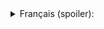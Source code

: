 <details>
  <summary>Français (spoiler):</summary>
# [Fonctionnalités du moulpack v2.0]
*(du plus au moins utile (subjectivement ⚠️|| chiant à lire ||⚠️))*
*(n'est pas un changelog, résume juste ~tout~ ce qui est inclu)*
- Jusqu'à 50 joueurs sur le même lobby
- Nouvelles lunes
 - Kast (difficulté élevée, bug : les éclairs peuvent frapper à l'intérieur du bâtiment)
 - Orion (difficulté similaire à Titan)
 - E Gypt (entre Offense et Dine)
 - Ducks (difficulté similaire à Offense ?)
 - Aquatis (difficulté similaire à Vow ? bug : éclairs)
 - Wateridge (intégrée au mod supportant l'ajout de lunes, semble overcheatée)
 - Castle Grounds (...)
- Nouveaux mobs
 - Dont mimics
- Masqued et Braken améliorés
- Plein de cosmétiques
 - Pour les équiper, cliquer sur l'icone de joueur à droite dans le menu
- Des tenues à gogo, cliquer sur b et n pour changer de page sur le porte-manteau
 - La tenue équipée est sauvegardée entre les sessions de jeu
- Plus d'emotes, appuyer sur le reste des touches numériques [bug parfois] pour en jouer certaines ou appuyer sur V pour afficher la roue des emotes
- Shop de "fin de jeu" en tapant lgu dans la console
- Unités métriques et format 24h
- Bodycams des joueurs visibles sur l'écran du monitor, changer de joueur pour changer de POV (la résolution des caméras est améliorée mais leur fréquence largement réduite)
- D'autres joueurs peuvent rejoindre lorsque le vaisseau est en orbite
 - Cette fonctionnalité cause parfois un bug d'affichage du nom des joueurs sur le moniteur, relancer la session est la seule solution
- Possibilité de regarder les ennemis en appuyant sur E sur l'écran de mort
- ~~Taper F5 pour passer en vue 3e personne~~ [incompatible]
- La capacité des inhalateurs et des sprays est maintenant affichée 
- Correction des bugs de lampes de poche s'allumant de façon erratique
- Appuyer sur ° ou + (- ou + en qwerty (numpad exclu)) pour modifier le volume des appareils électroniques à usage récréatif (dont boombox)
</details>

